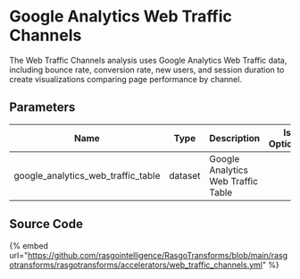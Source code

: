 # Google Analytics Web Traffic Channels

The Web Traffic Channels analysis uses Google Analytics Web Traffic data, including bounce rate, conversion rate, new users, and session duration to create visualizations comparing page performance by channel.

## Parameters

|                Name                |  Type   |            Description             | Is Optional |
| ---------------------------------- | ------- | ---------------------------------- | ----------- |
| google_analytics_web_traffic_table | dataset | Google Analytics Web Traffic Table |             |


## Source Code

{% embed url="https://github.com/rasgointelligence/RasgoTransforms/blob/main/rasgotransforms/rasgotransforms/accelerators/web_traffic_channels.yml" %}